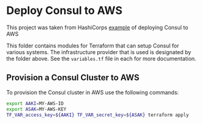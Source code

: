 # Deploy Consul to AWS

This project was taken from HashiCorps [example](https://github.com/hashicorp/consul/tree/master/terraform) of deploying Consul to AWS

This folder contains modules for Terraform that can setup Consul for
various systems. The infrastructure provider that is used is designated
by the folder above. See the `variables.tf` file in each for more documentation. 

## Provision a Consul Cluster to AWS

To provision the Consul cluster in AWS use the following commands:

```bash
export AAKI=MY-AWS-ID
export ASAK=MY-AWS-KEY
TF_VAR_access_key=${AAKI} TF_VAR_secret_key=${ASAK} terraform apply
```